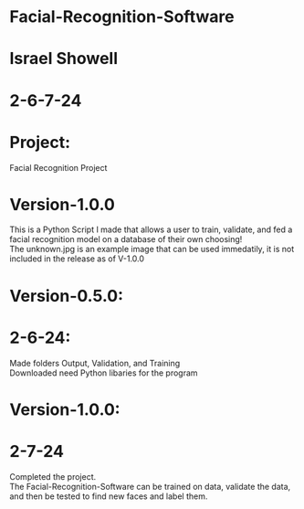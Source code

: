 # Facial-Recognition-Software

# Israel Showell
# 2-6-7-24
# Project:
 Facial Recognition Project
# Version-1.0.0

This is a Python Script I made that allows a user to train, validate, and fed a facial recognition model on a database of their own choosing!
<br>
The unknown.jpg is an example image that can be used immedatily, it is not included in the release as of V-1.0.0

# Version-0.5.0:
# 2-6-24:
Made folders Output, Validation, and Training
<br>
Downloaded need Python libaries for the program

# Version-1.0.0:
# 2-7-24
Completed the project.
<br>
The Facial-Recognition-Software can be trained on data,
validate the data, and then be tested to find new faces and label them.
